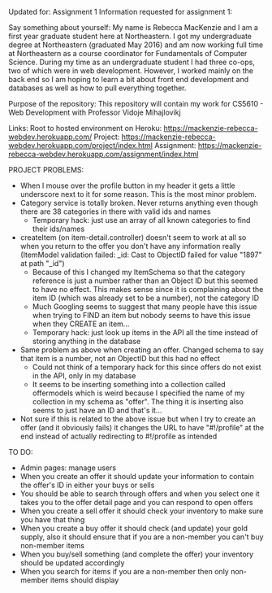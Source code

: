 Updated for: Assignment 1
Information requested for assignment 1:

Say something about yourself:
My name is Rebecca MacKenzie and I am a first year graduate student here at Northeastern. I got my undergraduate degree at Northeastern (graduated May 2016) and am now working full time at Northeastern as a course coordinator for Fundamentals of Computer Science. During my time as an undergraduate student I had three co-ops, two of which were in web development. However, I worked mainly on the back end so I am hoping to learn a bit about front end development and databases as well as how to pull everything together.

Purpose of the repository:
This repository will contain my work for CS5610 - Web Development with Professor Vidoje Mihajlovikj

Links:
Root to hosted environment on Heroku: https://mackenzie-rebecca-webdev.herokuapp.com/
Project: https://mackenzie-rebecca-webdev.herokuapp.com/project/index.html
Assignment: https://mackenzie-rebecca-webdev.herokuapp.com/assignment/index.html

PROJECT PROBLEMS:
- When I mouse over the profile button in my header it gets a little underscore next to it for some reason. This is the most minor problem.
- Category service is totally broken. Never returns anything even though there are 38 categories in there with valid ids and names
    - Temporary hack: just use an array of all known categories to find their ids/names
- createItem (on item-detail.controller) doesn't seem to work at all so when you return to the offer you don't have any information really
    (ItemModel validation failed: _id: Cast to ObjectID failed for value "1897" at path "_id")
    - Because of this I changed my ItemSchema so that the category reference is just a number rather than an Object ID but this seemed to have no effect. This makes sense since it is complaining about the item ID (which was already set to be a number), not the category ID
    - Much Googling seems to suggest that many people have this issue when trying to FIND an item but nobody seems to have this issue when they CREATE an item...
    - Temporary hack: just look up items in the API all the time instead of storing anything in the database
- Same problem as above when creating an offer. Changed schema to say that item is a number, not an ObjectID but this had no effect
    - Could not think of a temporary hack for this since offers do not exist in the API, only in my database
    - It seems to be inserting something into a collection called offermodels which is weird because I specified the name of my collection in my schema as "offer". The thing it is inserting also seems to just have an ID and that's it...
- Not sure if this is related to the above issue but when I try to create an offer (and it obviously fails) it changes the URL to have "#!/profile" at the end instead of actually redirecting to #!/profile as intended

TO DO:
- Admin pages: manage users
- When you create an offer it should update your information to contain the offer's ID in either your buys or sells
- You should be able to search through offers and when you select one it takes you to the offer detail page and you can respond to open offers
- When you create a sell offer it should check your inventory to make sure you have that thing
- When you create a buy offer it should check (and update) your gold supply, also it should ensure that if you are a non-member you can't buy non-member items
- When you buy/sell something (and complete the offer) your inventory should be updated accordingly
- When you search for items if you are a non-member then only non-member items should display
